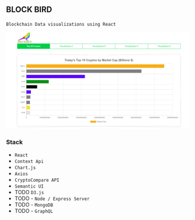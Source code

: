 ## BLOCK BIRD

`Blockchain Data visualizations using React`

![block-bird](block-bird-cover.png)

### Stack
- `React`
- `Context Api`
- `Chart.js`
- `Axios`
- `CryptoCompare API`
- `Semantic UI`
- TODO `D3.js`
- TODO - `Node / Express Server`
- TODO - `MongoDB`
- TODO - `GraphQL`
